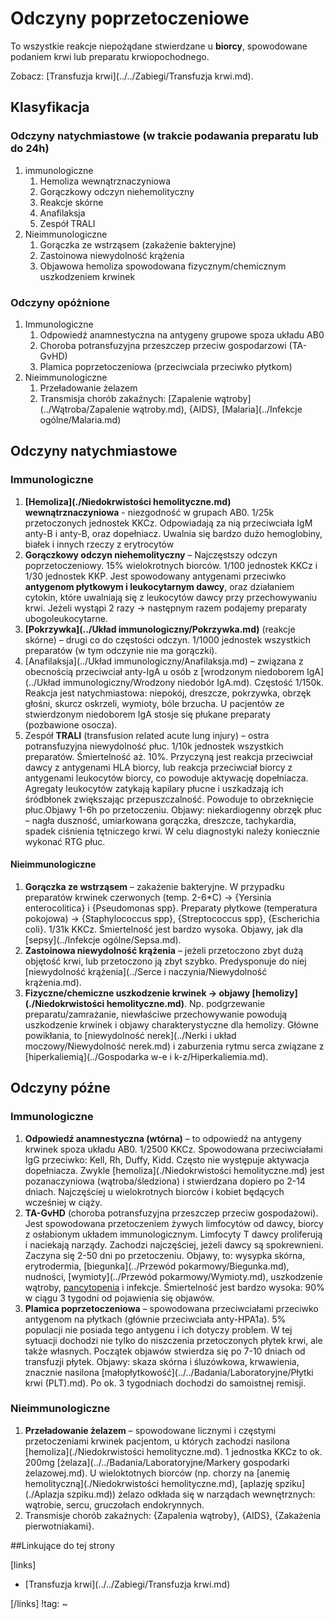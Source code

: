 # Odczyny poprzetoczeniowe

To wszystkie reakcje niepożądane stwierdzane u **biorcy**, spowodowane podaniem krwi lub preparatu krwiopochodnego.

Zobacz: [Transfuzja krwi](../../Zabiegi/Transfuzja krwi.md).



## Klasyfikacja

### Odczyny natychmiastowe (w trakcie podawania preparatu lub do 24h)

1. immunologiczne
   1. Hemoliza wewnątrznaczyniowa
   2. Gorączkowy odczyn niehemolityczny
   3. Reakcje skórne
   4. Anafilaksja
   5. Zespół TRALI
2. Nieimmunologiczne
   1. Gorączka ze wstrząsem (zakażenie bakteryjne)
   2. Zastoinowa niewydolność krążenia
   3. Objawowa hemoliza spowodowana fizycznym/chemicznym uszkodzeniem krwinek



### Odczyny opóżnione

1. Immunologiczne
   1. Odpowiedź anamnestyczna na antygeny grupowe spoza układu AB0
   2. Choroba potransfuzyjna przeszczep przeciw gospodarzowi (TA-GvHD)
   3. Plamica poprzetoczeniowa (przeciwciala przeciwko płytkom)
2. Nieimmunologiczne
   1. Przeładowanie żelazem
   2. Transmisja chorób zakaźnych: [Zapalenie wątroby](../Wątroba/Zapalenie wątroby.md), {AIDS}, [Malaria](../Infekcje ogólne/Malaria.md)




## Odczyny natychmiastowe

### Immunologiczne

1. **[Hemoliza](./Niedokrwistości hemolityczne.md) wewnątrznaczyniowa** - niezgodność w grupach AB0. 1/25k przetoczonych jednostek KKCz. Odpowiadają za nią przeciwciała IgM anty-B i anty-B, oraz dopełniacz. Uwalnia się bardzo dużo hemoglobiny, białek i innych rzeczy z erytrocytów
2. **Gorączkowy odczyn niehemolityczny** – Najczęstszy odczyn poprzetoczeniowy. 15% wielokrotnych biorców. 1/100 jednostek KKCz i 1/30 jednostek KKP. Jest spowodowany antygenami przeciwko **antygenom płytkowym i leukocytarnym dawcy**, oraz działaniem cytokin, które uwalniają się z leukocytów dawcy przy przechowywaniu krwi. Jeżeli wystąpi 2 razy → następnym razem podajemy preparaty ubogoleukocytarne.
3. **[Pokrzywka](../Układ immunologiczny/Pokrzywka.md)** (reakcje skórne) – drugi co do częstości odczyn. 1/1000 jednostek wszystkich preparatów (w tym odczynie nie ma gorączki).
4. [Anafilaksja](../Układ immunologiczny/Anafilaksja.md) – związana z obecnością przeciwciał anty-IgA u osób z [wrodzonym niedoborem IgA](../Układ immunologiczny/Wrodzony niedobór IgA.md). Częstość 1/150k. Reakcja jest natychmiastowa: niepokój, dreszcze, pokrzywka, obrzęk głośni, skurcz oskrzeli, wymioty, bóle brzucha. U pacjentów ze stwierdzonym niedoborem IgA stosje się płukane preparaty (pozbawione osocza).
5. Zespół **TRALI** (transfusion related acute lung injury) – ostra potransfuzyjna niewydolność płuc. 1/10k jednostek wszystkich preparatów. Śmiertelność aż. 10%. Przyczyną jest reakcja przeciwciał dawcy z antygenami HLA biorcy, lub reakcja przeciwciał biorcy z antygenami leukocytów biorcy, co powoduje aktywację dopełniacza. Agregaty leukocytów zatykają kapilary płucne i uszkadzają ich śródbłonek zwiększając przepuszczalność. Powoduje to obrzeknięcie płuc.Objawy 1-6h po przetoczeniu. Objawy: niekardiogenny obrzęk płuc – nagła duszność, umiarkowana gorączka, dreszcze, tachykardia, spadek ciśnienia tętniczego krwi. W celu diagnostyki należy koniecznie wykonać RTG płuc.


#### Nieimmunologiczne

1. **Gorączka ze wstrząsem** – zakażenie bakteryjne. W przypadku preparatów krwinek czerwonych (temp. 2-6*C) → {Yersinia enterocolitica} i {Pseudomonas spp}. Preparaty płytkowe (temperatura pokojowa) → {Staphylococcus spp}, {Streptococcus spp}, {Escherichia coli}. 1/31k KKCz. Śmiertelność jest bardzo wysoka. Objawy, jak dla [sepsy](../Infekcje ogólne/Sepsa.md).
2. **Zastoinowa niewydolność krążenia** – jeżeli przetoczono zbyt dużą objętość krwi, lub przetoczono ją zbyt szybko. Predysponuje do niej [niewydolność krążenia](../Serce i naczynia/Niewydolność krążenia.md).
3. **Fizyczne/chemiczne uszkodzenie krwinek → objawy [hemolizy](./Niedokrwistości hemolityczne.md)**. Np. podgrzewanie preparatu/zamrażanie, niewłaściwe przechowywanie powodują uszkodzenie krwinek i objawy charakterystyczne dla hemolizy. Główne powikłania, to [niewydolność nerek](../Nerki i układ moczowy/Niewydolność nerek.md) i zaburzenia rytmu serca związane z [hiperkaliemią](../Gospodarka w-e i k-z/Hiperkaliemia.md).



## Odczyny późne

### Immunologiczne

1. **Odpowiedź anamnestyczna (wtórna)** – to odpowiedź na antygeny krwinek spoza układu AB0. 1/2500 KKCz. Spowodowana przeciwciałami IgG przeciwko: Kell, Rh, Duffy, Kidd. Często nie występuje aktywacja dopełniacza. Zwykle [hemoliza](./Niedokrwistości hemolityczne.md) jest pozanaczyniowa (wątroba/śledziona) i stwierdzana dopiero po 2-14 dniach. Najczęściej u wielokrotnych biorców i kobiet będących wcześniej w ciąży.
2. **TA-GvHD** (choroba potransfuzyjna przeszczep przeciw gospodażowi). Jest spowodowana przetoczeniem żywych limfocytów od dawcy, biorcy z osłabionym układem immunologicznym. Limfocyty T dawcy proliferują i naciekają narządy. Zachodzi najczęściej, jeżeli dawcy są spokrewnieni. Zaczyna się 2-50 dni po przetoczeniu. Objawy, to: wysypka skórna, erytrodermia, [biegunka](../Przewód pokarmowy/Biegunka.md), nudności, [wymioty](../Przewód pokarmowy/Wymioty.md), uszkodzenie wątroby, [pancytopenia](./Pancytopenia.md) i infekcje. Śmiertelność jest bardzo wysoka: 90% w ciągu 3 tygodni od pojawienia się objawów.
3. **Plamica poprzetoczeniowa** – spowodowana przeciwciałami przeciwko antygenom na płytkach (głównie przeciwciała anty-HPA1a). 5% populacji nie posiada tego antygenu i ich dotyczy problem. W tej sytuacji dochodzi nie tylko do niszczenia przetoczonych płytek krwi, ale także własnych. Początek objawów stwierdza się po 7-10 dniach od transfuzji płytek. Objawy: skaza skórna i śluzówkowa, krwawienia, znacznie nasilona [małopłytkowość](../../Badania/Laboratoryjne/Płytki krwi (PLT).md). Po ok. 3 tygodniach dochodzi do samoistnej remisji.



### Nieimmunologiczne

1. **Przeładowanie żelazem** – spowodowane licznymi i częstymi przetoczeniami krwinek pacjentom, u których zachodzi nasilona [hemoliza](./Niedokrwistości hemolityczne.md). 1 jednostka KKCz to ok. 200mg [żelaza](../../Badania/Laboratoryjne/Markery gospodarki żelazowej.md). U wieloktotnych biorców (np. chorzy na [anemię hemolityczną](./Niedokrwistości hemolityczne.md), [aplazję spziku](./Aplazja szpiku.md)) żelazo odkłada się w narządach wewnętrznych: wątrobie, sercu, gruczołach endokrynnych.
2. Transmisje chorób zakaźnych: {Zapalenia wątroby}, {AIDS}, {Zakażenia pierwotniakami}.


##Linkujące do tej strony

[links]

- [Transfuzja krwi](../../Zabiegi/Transfuzja krwi.md)


[/links]
!tag:
~

